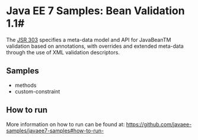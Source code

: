 # Java EE 7 Samples: Bean Validation 1.1#

The [JSR 303](https://jcp.org/en/jsr/detail?id=303) specifies a meta-data model and API for JavaBeanTM validation based on annotations, with overrides and extended meta-data through the use of XML validation descriptors. 

## Samples ##

 - methods
 - custom-constraint
         
## How to run

More information on how to run can be found at: <https://github.com/javaee-samples/javaee7-samples#how-to-run->


